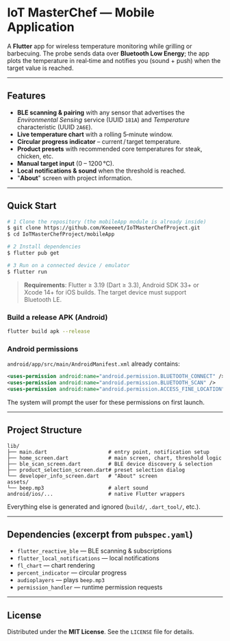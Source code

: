 # IoT MasterChef — Mobile Application

A **Flutter** app for wireless temperature monitoring while grilling or barbecuing. The probe sends data over **Bluetooth Low Energy**; the app plots the temperature in real‑time and notifies you (sound + push) when the target value is reached.

---

## Features

* **BLE scanning & pairing** with any sensor that advertises the *Environmental Sensing* service (UUID `181A`) and *Temperature* characteristic (UUID `2A6E`).
* **Live temperature chart** with a rolling 5‑minute window.
* **Circular progress indicator** – current / target temperature.
* **Product presets** with recommended core temperatures for steak, chicken, etc.
* **Manual target input** (0 – 1200 °C).
* **Local notifications & sound** when the threshold is reached.
* "**About**" screen with project information.

---

## Quick Start

```bash
# 1 Clone the repository (the mobileApp module is already inside)
$ git clone https://github.com/Keeeeet/IoTMasterChefProject.git
$ cd IoTMasterChefProject/mobileApp

# 2 Install dependencies
$ flutter pub get

# 3 Run on a connected device / emulator
$ flutter run
```

> **Requirements**: Flutter ≥ 3.19 (Dart ≥ 3.3), Android SDK 33+ or Xcode 14+ for iOS builds. The target device must support Bluetooth LE.

### Build a release APK (Android)

```bash
flutter build apk --release
```

### Android permissions

`android/app/src/main/AndroidManifest.xml` already contains:

```xml
<uses-permission android:name="android.permission.BLUETOOTH_CONNECT" />
<uses-permission android:name="android.permission.BLUETOOTH_SCAN" />
<uses-permission android:name="android.permission.ACCESS_FINE_LOCATION" />
```

The system will prompt the user for these permissions on first launch.

---

## Project Structure

```
lib/
├── main.dart                    # entry point, notification setup
├── home_screen.dart             # main screen, chart, threshold logic
├── ble_scan_screen.dart         # BLE device discovery & selection
├── product_selection_screen.dart# preset selection dialog
└── developer_info_screen.dart   # "About" screen
assets/
└── beep.mp3                     # alert sound
android/ios/...                  # native Flutter wrappers
```

Everything else is generated and ignored (`build/`, `.dart_tool/`, etc.).

---

## Dependencies (excerpt from `pubspec.yaml`)

* `flutter_reactive_ble` — BLE scanning & subscriptions
* `flutter_local_notifications` — local notifications
* `fl_chart` — chart rendering
* `percent_indicator` — circular progress
* `audioplayers` — plays `beep.mp3`
* `permission_handler` — runtime permission requests

---

## License

Distributed under the **MIT License**. See the `LICENSE` file for details.

